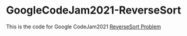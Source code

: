 # GoogleCodeJam2021-ReverseSort
This is the code for Google CodeJam2021 [ReverseSort Problem](https://codingcompetitions.withgoogle.com/codejam/round/000000000043580a/00000000006d0a5c)
